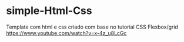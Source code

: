 # simple-Html-Css
Template com html e css criado com base no tutorial CSS Flexbox/grid
https://www.youtube.com/watch?v=x-4z_u8LcGc

